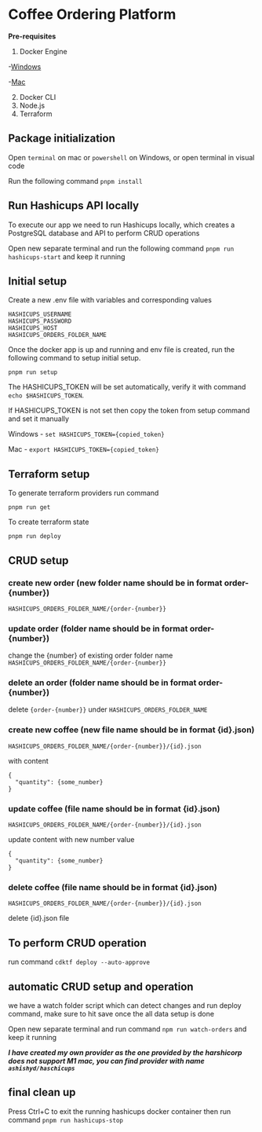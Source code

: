 # Coffee Ordering Platform

**Pre-requisites**

1. Docker Engine

-[Windows](https://docs.docker.com/desktop/install/windows-install/)

-[Mac](https://docs.docker.com/desktop/install/mac-install/)

2. Docker CLI
3. Node.js
4. Terraform

## Package initialization

Open `terminal` on mac or `powershell` on Windows, or open terminal in visual code

Run the following command `pnpm install`

## Run Hashicups API locally

To execute our app we need to run Hashicups locally, which creates a PostgreSQL database and API to perform CRUD operations

Open new separate terminal and run the following command `pnpm run hashicups-start` and keep it running

## Initial setup

Create a new .env file with variables and corresponding values

```
HASHICUPS_USERNAME
HASHICUPS_PASSWORD
HASHICUPS_HOST
HASHICUPS_ORDERS_FOLDER_NAME

```

Once the docker app is up and running and env file is created, run the following command to setup initial setup.

`pnpm run setup`

The HASHICUPS_TOKEN will be set automatically, verify it with command
`echo $HASHICUPS_TOKEN`.

If HASHICUPS_TOKEN is not set then copy the token from setup command and set it manually

Windows - `set HASHICUPS_TOKEN={copied_token}`

Mac - `export HASHICUPS_TOKEN={copied_token}`

## Terraform setup

To generate terraform providers run command

`pnpm run get`

To create terraform state

`pnpm run deploy`

## CRUD setup

### create new order (new folder name should be in format order-{number})

`HASHICUPS_ORDERS_FOLDER_NAME/{order-{number}}`

### update order (folder name should be in format order-{number})

change the {number} of existing order folder name
`HASHICUPS_ORDERS_FOLDER_NAME/{order-{number}}`

### delete an order (folder name should be in format order-{number})

delete `{order-{number}}` under `HASHICUPS_ORDERS_FOLDER_NAME`

### create new coffee (new file name should be in format {id}.json)

`HASHICUPS_ORDERS_FOLDER_NAME/{order-{number}}/{id}.json`

with content

```
{
  "quantity": {some_number}
}
```

### update coffee (file name should be in format {id}.json)

`HASHICUPS_ORDERS_FOLDER_NAME/{order-{number}}/{id}.json`

update content with new number value

```
{
  "quantity": {some_number}
}
```

### delete coffee (file name should be in format {id}.json)

`HASHICUPS_ORDERS_FOLDER_NAME/{order-{number}}/{id}.json`

delete {id}.json file

## To perform CRUD operation

run command `cdktf deploy --auto-approve`

## automatic CRUD setup and operation

we have a watch folder script which can detect changes and run deploy command, make sure to hit save once the all data setup is done

Open new separate terminal and run command `npm run watch-orders` and keep it running

**_I have created my own provider as the one provided by the harshicorp does not support M1 mac, you can find provider with name `ashishyd/haschicups`_**

## final clean up

Press Ctrl+C to exit the running hashicups docker container then run command `pnpm run hashicups-stop`